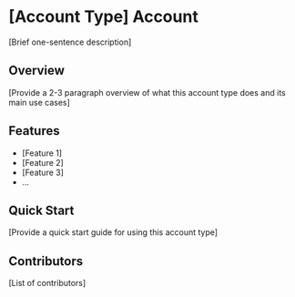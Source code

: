 # [Account Type] Account

[Brief one-sentence description]

## Overview

[Provide a 2-3 paragraph overview of what this account type does and its main use cases]

## Features

- [Feature 1]
- [Feature 2]
- [Feature 3]
- ...

## Quick Start

[Provide a quick start guide for using this account type]

## Contributors

[List of contributors]